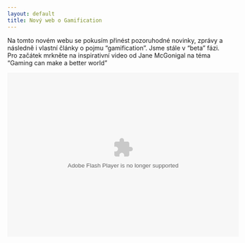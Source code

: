 ```yaml
---
layout: default
title: Nový web o Gamification
---
```

<p>Na tomto novém webu se pokusím přinést pozoruhodné novinky, zprávy a následně i vlastní články o pojmu &ldquo;gamification&rdquo;. Jsme stále v &ldquo;beta&rdquo; fázi.
Pro začátek mrkněte na inspirativní video od Jane McGonigal na téma &ldquo;Gaming can make a better world&rdquo;</p>

<object width="526" height="374">
<param name="movie" value="http://video.ted.com/assets/player/swf/EmbedPlayer.swf"></param>
<param name="allowFullScreen" value="true" />
<param name="allowScriptAccess" value="always"/>
<param name="wmode" value="transparent"></param>
<param name="bgColor" value="#ffffff"></param>
<param name="flashvars" value="vu=http://video.ted.com/talk/stream/2010/Blank/JaneMcGonigal_2010-320k.mp4&su=http://images.ted.com/images/ted/tedindex/embed-posters/JaneMcGonigal-2010.embed_thumbnail.jpg&vw=512&vh=288&ap=0&ti=799&lang=&introDuration=15330&adDuration=4000&postAdDuration=830&adKeys=talk=jane_mcgonigal_gaming_can_make_a_better_world;year=2010;theme=the_rise_of_collaboration;theme=what_s_next_in_tech;theme=media_that_matters;theme=art_unusual;theme=a_taste_of_ted2010;theme=design_like_you_give_a_damn;event=TED2010;tag=Design;tag=Entertainment;tag=Global+Issues;tag=computers;tag=gaming;tag=play;&preAdTag=tconf.ted/embed;tile=1;sz=512x288;" />
<embed src="http://video.ted.com/assets/player/swf/EmbedPlayer.swf" pluginspace="http://www.macromedia.com/go/getflashplayer" type="application/x-shockwave-flash" wmode="transparent" bgColor="#ffffff" width="526" height="374" allowFullScreen="true" allowScriptAccess="always" flashvars="vu=http://video.ted.com/talk/stream/2010/Blank/JaneMcGonigal_2010-320k.mp4&su=http://images.ted.com/images/ted/tedindex/embed-posters/JaneMcGonigal-2010.embed_thumbnail.jpg&vw=512&vh=288&ap=0&ti=799&lang=&introDuration=15330&adDuration=4000&postAdDuration=830&adKeys=talk=jane_mcgonigal_gaming_can_make_a_better_world;year=2010;theme=the_rise_of_collaboration;theme=what_s_next_in_tech;theme=media_that_matters;theme=art_unusual;theme=a_taste_of_ted2010;theme=design_like_you_give_a_damn;event=TED2010;tag=Design;tag=Entertainment;tag=Global+Issues;tag=computers;tag=gaming;tag=play;&preAdTag=tconf.ted/embed;tile=1;sz=512x288;"></embed>
</object>
